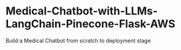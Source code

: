 # Medical-Chatbot-with-LLMs-LangChain-Pinecone-Flask-AWS
Build a Medical Chatbot from scratch to deployment stage
